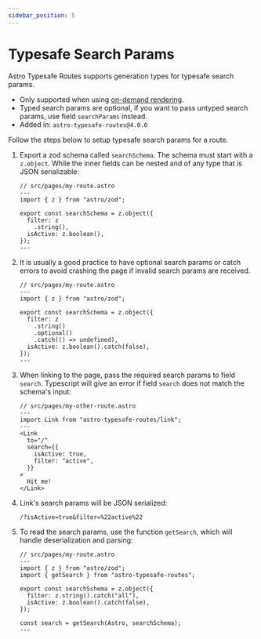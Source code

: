 ```yaml
---
sidebar_position: 5
---
```

# Typesafe Search Params
Astro Typesafe Routes supports generation types for typesafe search params.

* Only supported when using [on-demand rendering](https://docs.astro.build/en/guides/on-demand-rendering/).
* Typed search params are optional, if you want to pass untyped search params, use field `searchParams` instead.
* Added in: `astro-typesafe-routes@4.0.0`

Follow the steps below to setup typesafe search params for a route.

1. Export a zod schema called `searchSchema`. The schema must start with a `z.object`. While the inner fields can be nested and of any type that is JSON serializable:
    ```tsx
    // src/pages/my-route.astro
    ---
    import { z } from "astro/zod";

    export const searchSchema = z.object({
      filter: z
        .string(),
      isActive: z.boolean(),
    });
    ---
    ```

2. It is usually a good practice to have optional search params or catch errors to avoid crashing the page if invalid search params are received.
    ```tsx
    // src/pages/my-route.astro
    ---
    import { z } from "astro/zod";
    
    export const searchSchema = z.object({
      filter: z
        .string()
        .optional()
        .catch(() => undefined),
      isActive: z.boolean().catch(false),
    });
    ---
    ```

3. When linking to the page, pass the required search params to field `search`. Typescript will give an error if field `search` does not match the schema's input:
    ```tsx
    // src/pages/my-other-route.astro
    ---
    import Link from "astro-typesafe-routes/link";
    ---
    <Link
      to="/"
      search={{
        isActive: true,
        filter: "active",
      }}
    >
      Hit me!
    </Link>
    ```

4. Link's search params will be JSON serialized:
    ```
    /?isActive=true&filter=%22active%22
    ```

5. To read the search params, use the function `getSearch`, which will handle deserialization and parsing:
    ```tsx
    // src/pages/my-route.astro
    ---
    import { z } from "astro/zod";
    import { getSearch } from "astro-typesafe-routes";

    export const searchSchema = z.object({
      filter: z.string().catch("all"),
      isActive: z.boolean().catch(false),
    });

    const search = getSearch(Astro, searchSchema);
    ---
    ```